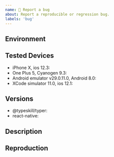 ```yaml
---
name: 🐛 Report a bug
about: Report a reproducible or regression bug.
labels: 'bug'
---
```


## Environment
<!-- Run `react-native info` in your terminal and paste its contents here. -->


## Tested Devices
<!-- For each device you have tested, report the result of your manual tests.
If the bug is not the same on different devices, please open one ticket for each.
Report 'failed' if the bug happened on this device, 'passed' if the bug did not happen on this device.
Ideally, please attempt tests on at least one iOS and one Android device or emulator. -->

- iPhone X, ios 12.3: <!-- failed | passed -->
- One Plus 5, Cyanogen 9.3: <!-- failed | passed  -->
- Android emulator v29.0.11.0, Android 8.0: <!-- failed | passed  -->
- XCode simulator 11.0, ios 12.1: <!-- failed | passed  -->

## Versions
<!-- Please add the used versions/branches -->
- @typeskill/typer:
- react-native:

## Description
<!-- Describe your issue in detail. It is also very appreciated to add a GIF from the Open Source ScreenCam app on Android, or the embedded screen recorder on iOS. -->


## Reproduction
<!-- IF you can reproduce the steps with the expo app at https://expo.io/@jsamr/typeskill, enumerate these steps. The last line after the enumeration is the discussion about what was expected and what happenned instead after last step.

Android Reproduction from the Expo Project:

1. Type "Thansk" ; Android Google Keyboard would suggest "Thanks" instead
2. Press "Thanks" ; "Thanks" should be printed now.
3. Press spacebar

"Thanks" has been overridden with "Thansk" while it shouldn't have. 

OTHERWISE, you must provide a minimal example: https://stackoverflow.com/help/mcve, ideally in the form of a git repository. -->
